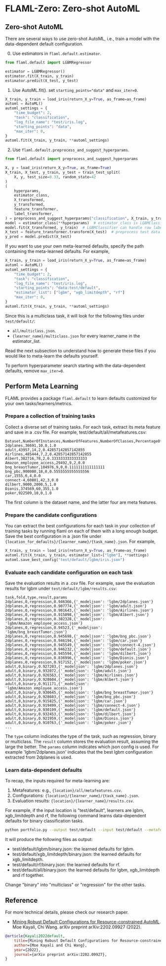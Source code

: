 # FLAML-Zero: Zero-shot AutoML

## Zero-shot AutoML

There are several ways to use zero-shot AutoML, i.e., train a model with the data-dependent default configuration.

0. Use estimators in `flaml.default.estimator`.

```python
from flaml.default import LGBMRegressor

estimator = LGBMRegressor()
estimator.fit(X_train, y_train)
estimator.predict(X_test, y_test)
```

1. Use AutoML.fit(). set `starting_points="data"` and `max_iter=0`.

```python
X_train, y_train = load_iris(return_X_y=True, as_frame=as_frame)
automl = AutoML()
automl_settings = {
    "time_budget": 2,
    "task": "classification",
    "log_file_name": "test/iris.log",
    "starting_points": "data",
    "max_iter": 0,
}
automl.fit(X_train, y_train, **automl_settings)
```

2. Use `flaml.default.preprocess_and_suggest_hyperparams`.

```python
from flaml.default import preprocess_and_suggest_hyperparams

X, y = load_iris(return_X_y=True, as_frame=True)
X_train, X_test, y_train, y_test = train_test_split(
    X, y, test_size=0.33, random_state=42
)
(
    hyperparams,
    estimator_class,
    X_transformed,
    y_transformed,
    feature_transformer,
    label_transformer,
) = preprocess_and_suggest_hyperparams("classification", X_train, y_train, "lgbm")
model = estimator_class(**hyperparams)  # estimator_class is LGBMClassifier
model.fit(X_transformed, y_train)  # LGBMClassifier can handle raw labels
X_test = feature_transformer.transform(X_test)  # preprocess test data
y_pred = model.predict(X_test)
```

If you want to use your own meta-learned defaults, specify the path containing the meta-learned defaults. For example,

```python
X_train, y_train = load_iris(return_X_y=True, as_frame=as_frame)
automl = AutoML()
automl_settings = {
    "time_budget": 2,
    "task": "classification",
    "log_file_name": "test/iris.log",
    "starting_points": "data:test/default",
    "estimator_list": ["lgbm", "xgb_limitdepth", "rf"]
    "max_iter": 0,
}
automl.fit(X_train, y_train, **automl_settings)
```

Since this is a multiclass task, it will look for the following files under `test/default/`:

- `all/multiclass.json`.
- `{learner_name}/multiclass.json` for every learner_name in the estimator_list.

Read the next subsection to understand how to generate these files if you would like to meta-learn the defaults yourself.

To perform hyperparameter search starting with the data-dependent defaults, remove `max_iter=0`.

## Perform Meta Learning

FLAML provides a package `flaml.default` to learn defaults customized for your own tasks/learners/metrics.

### Prepare a collection of training tasks

Collect a diverse set of training tasks. For each task, extract its meta feature and save in a .csv file. For example, test/default/all/metafeatures.csv:

```
Dataset,NumberOfInstances,NumberOfFeatures,NumberOfClasses,PercentageOfNumericFeatures
2dplanes,36691,10,0,1.0
adult,43957,14,2,0.42857142857142855
Airlines,485444,7,2,0.42857142857142855
Albert,382716,78,2,0.3333333333333333
Amazon_employee_access,29492,9,2,0.0
bng_breastTumor,104976,9,0,0.1111111111111111
bng_pbc,900000,18,0,0.5555555555555556
car,1555,6,4,0.0
connect-4,60801,42,3,0.0
dilbert,9000,2000,5,1.0
Dionis,374569,60,355,1.0
poker,922509,10,0,1.0
```

The first column is the dataset name, and the latter four are meta features.

### Prepare the candidate configurations

You can extract the best configurations for each task in your collection of training tasks by running flaml on each of them with a long enough budget. Save the best configuration in a .json file under `{location_for_defaults}/{learner_name}/{task_name}.json`. For example,

```python
X_train, y_train = load_iris(return_X_y=True, as_frame=as_frame)
automl.fit(X_train, y_train, estimator_list=["lgbm"], **settings)
automl.save_best_config("test/default/lgbm/iris.json")
```

### Evaluate each candidate configuration on each task

Save the evaluation results in a .csv file. For example, save the evaluation results for lgbm under `test/default/lgbm/results.csv`:

```
task,fold,type,result,params
2dplanes,0,regression,0.946366,{'_modeljson': 'lgbm/2dplanes.json'}
2dplanes,0,regression,0.907774,{'_modeljson': 'lgbm/adult.json'}
2dplanes,0,regression,0.901643,{'_modeljson': 'lgbm/Airlines.json'}
2dplanes,0,regression,0.915098,{'_modeljson': 'lgbm/Albert.json'}
2dplanes,0,regression,0.302328,{'_modeljson': 'lgbm/Amazon_employee_access.json'}
2dplanes,0,regression,0.94523,{'_modeljson': 'lgbm/bng_breastTumor.json'}
2dplanes,0,regression,0.945698,{'_modeljson': 'lgbm/bng_pbc.json'}
2dplanes,0,regression,0.946194,{'_modeljson': 'lgbm/car.json'}
2dplanes,0,regression,0.945549,{'_modeljson': 'lgbm/connect-4.json'}
2dplanes,0,regression,0.946232,{'_modeljson': 'lgbm/default.json'}
2dplanes,0,regression,0.945594,{'_modeljson': 'lgbm/dilbert.json'}
2dplanes,0,regression,0.836996,{'_modeljson': 'lgbm/Dionis.json'}
2dplanes,0,regression,0.917152,{'_modeljson': 'lgbm/poker.json'}
adult,0,binary,0.927203,{'_modeljson': 'lgbm/2dplanes.json'}
adult,0,binary,0.932072,{'_modeljson': 'lgbm/adult.json'}
adult,0,binary,0.926563,{'_modeljson': 'lgbm/Airlines.json'}
adult,0,binary,0.928604,{'_modeljson': 'lgbm/Albert.json'}
adult,0,binary,0.911171,{'_modeljson': 'lgbm/Amazon_employee_access.json'}
adult,0,binary,0.930645,{'_modeljson': 'lgbm/bng_breastTumor.json'}
adult,0,binary,0.928603,{'_modeljson': 'lgbm/bng_pbc.json'}
adult,0,binary,0.915825,{'_modeljson': 'lgbm/car.json'}
adult,0,binary,0.919499,{'_modeljson': 'lgbm/connect-4.json'}
adult,0,binary,0.930109,{'_modeljson': 'lgbm/default.json'}
adult,0,binary,0.932453,{'_modeljson': 'lgbm/dilbert.json'}
adult,0,binary,0.921959,{'_modeljson': 'lgbm/Dionis.json'}
adult,0,binary,0.910763,{'_modeljson': 'lgbm/poker.json'}
...
```

The `type` column indicates the type of the task, such as regression, binary or multiclass.
The `result` column stores the evaluation result, assuming the large the better. The `params` column indicates which json config is used. For example 'lgbm/2dplanes.json' indicates that the best lgbm configuration extracted from 2dplanes is used.

### Learn data-dependent defaults

To recap, the inputs required for meta-learning are:

1. Metafeatures: e.g., `{location}/all/metafeatures.csv`.
1. Configurations: `{location}/{learner_name}/{task_name}.json`.
1. Evaluation results: `{location}/{learner_name}/results.csv`.

For example, if the input location is "test/default", learners are lgbm, xgb_limitdepth and rf, the following command learns data-dependent defaults for binary classification tasks.

```bash
python portfolio.py --output test/default --input test/default --metafeatures test/default/all/metafeatures.csv --task binary --estimator lgbm xgb_limitdepth rf
```

It will produce the following files as output:

- test/default/lgbm/binary.json: the learned defaults for lgbm.
- test/default/xgb_limitdepth/binary.json: the learned defaults for xgb_limitdepth.
- test/default/rf/binary.json: the learned defaults for rf.
- test/default/all/binary.json: the learned defaults for lgbm, xgb_limitdepth and rf together.

Change "binary" into "multiclass" or "regression" for the other tasks.

## Reference

For more technical details, please check our research paper.

- [Mining Robust Default Configurations for Resource-constrained AutoML](https://arxiv.org/abs/2202.09927). Moe Kayali, Chi Wang. arXiv preprint arXiv:2202.09927 (2022).

```bibtex
@article{Kayali2022default,
    title={Mining Robust Default Configurations for Resource-constrained AutoML},
    author={Moe Kayali and Chi Wang},
    year={2022},
    journal={arXiv preprint arXiv:2202.09927},
}
```
